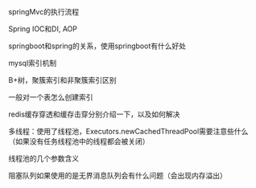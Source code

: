 springMvc的执行流程

Spring IOC和DI, AOP

springboot和spring的关系，使用springboot有什么好处

mysql索引机制

B+树，聚簇索引和非聚簇索引区别

一般对一个表怎么创建索引

redis缓存穿透和缓存击穿分别介绍一下，以及如何解决

多线程：使用了线程池，Executors.newCachedThreadPool需要注意些什么（如果没有任务线程池中的线程都会被关闭）

线程池的几个参数含义

阻塞队列如果使用的是无界消息队列会有什么问题（会出现内存溢出）






